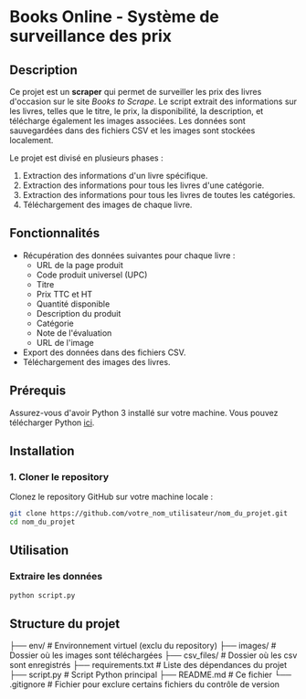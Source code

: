 # Books Online - Système de surveillance des prix

## Description

Ce projet est un **scraper** qui permet de surveiller les prix des livres d'occasion sur le site _Books to Scrape_. Le script extrait des informations sur les livres, telles que le titre, le prix, la disponibilité, la description, et télécharge également les images associées. Les données sont sauvegardées dans des fichiers CSV et les images sont stockées localement.

Le projet est divisé en plusieurs phases :

1. Extraction des informations d'un livre spécifique.
2. Extraction des informations pour tous les livres d'une catégorie.
3. Extraction des informations pour tous les livres de toutes les catégories.
4. Téléchargement des images de chaque livre.

## Fonctionnalités

- Récupération des données suivantes pour chaque livre :
  - URL de la page produit
  - Code produit universel (UPC)
  - Titre
  - Prix TTC et HT
  - Quantité disponible
  - Description du produit
  - Catégorie
  - Note de l'évaluation
  - URL de l'image
- Export des données dans des fichiers CSV.
- Téléchargement des images des livres.

## Prérequis

Assurez-vous d'avoir Python 3 installé sur votre machine. Vous pouvez télécharger Python [ici](https://www.python.org/downloads/).

## Installation

### 1. Cloner le repository

Clonez le repository GitHub sur votre machine locale :

```bash
git clone https://github.com/votre_nom_utilisateur/nom_du_projet.git
cd nom_du_projet
```

## Utilisation

### Extraire les données

```bash
python script.py
```

## Structure du projet

├── env/ # Environnement virtuel (exclu du repository)
├── images/ # Dossier où les images sont téléchargées
├── csv_files/ # Dossier où les csv sont enregistrés
├── requirements.txt # Liste des dépendances du projet
├── script.py # Script Python principal
├── README.md # Ce fichier
└── .gitignore # Fichier pour exclure certains fichiers du contrôle de version
